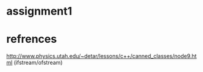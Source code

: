 # assignment1

# refrences
http://www.physics.utah.edu/~detar/lessons/c++/canned_classes/node9.html (ifstream/ofstream)